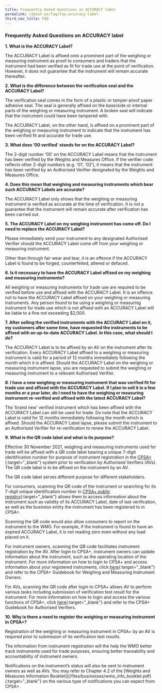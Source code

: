 ```yaml
---
title: Frequently Asked Questions on ACCURACY label
permalink: /about-us/faq/faq-accuracy-label
third_nav_title: FAQ
---
```

### Frequently Asked Questions on ACCURACY label

**1. What is the ACCURACY Label?**
 
The ACCURACY Label is affixed onto a prominent part of the weighing or measuring instrument as proof to consumers and traders that the instrument had been verified as fit for trade use at the point of verification. However, it does not guarantee that the instrument will remain accurate thereafter. 

**2. What is the difference between the verification seal and the ACCURACY Label?** 

The verification seal comes in the form of a plastic or tamper-proof paper adhesive seal. The seal is generally affixed on the base/side or internal parts of the weighing or measuring instrument. A broken seal will indicate that the instrument could have been tampered with. 

The ACCURACY Label, on the other hand, is affixed on a prominent part of the weighing or measuring instrument to indicate that the instrument has been verified fit and accurate for trade use. 

**3. What does ’00 verified’ stands for on the ACCURACY Label?**
 
The 2-digit number ‘00’ on the ACCURACY Label means that the instrument has been verified by the Weights and Measures Office. If the verifier code reflects other 2-digit numbers (e.g. ‘01’, ‘02’), it means that the instrument has been verified by an Authorised Verifier designated by the Weights and Measures Office. 

**4. Does this mean that weighing and measuring instruments which bear such ACCURACY Labels are accurate?**
 
The ACCURACY Label only shows that the weighing or measuring instrument is verified as accurate at the time of verification. It is not a guarantee that the instrument will remain accurate after verification has been carried out. 

**5. The ACCURACY Label on my weighing instrument has come off. Do I need to replace the ACCURACY Label?**
 
Please immediately send your instrument to any designated Authorised Verifier should the ACCURACY Label come off from your weighing or measuring instrument. 

Other than through fair wear and tear, it is an offence if the ACCURACY Label is found to be forged, counterfeited, altered or defaced.

**6. Is it necessary to have the ACCURACY Label affixed on my weighing and measuring instruments?**
 
All weighing or measuring instruments for trade use are required to be verified before use and affixed with the ACCURACY Label. It is an offence not to have the ACCURACY Label affixed on your weighing or measuring instruments. Any person found to be using a weighing or measuring instrument for trade use which is not affixed with an ACCURACY Label will be liable to a fine not exceeding $2,000. 

**7. After selling the verified instruments with the ACCURACY Label on it, my customers after some time, have requested the instruments to be affixed with an up-to-date ACCURACY Label. In this case, what should I do?**

The ACCURACY Label is to be affixed by an AV on the instrument after its verification. Every ACCURACY Label affixed to a weighing or measuring instrument is valid for a period of 12 months immediately following the month which it is affixed. Should the ACCURACY Label on the weighing or measuring instrument lapse, you are requested to submit the weighing or measuring instrument to a relevant Authorised Verifier. 

**8. I have a new weighing or measuring instrument that was verified fit for trade use and affixed with the ACCURACY Label. If I plan to sell it in a few months or a year later, do I need to have the weighing or measuring instrument re-verified and affixed with the latest ACCURACY Label?**
 
The ‘brand new’ verified instrument which has been affixed with the ACCURACY Label can still be used for trade. Do note that the ACCURACY Label is valid for 12 months immediately following the month which is affixed. Should the ACCURACY Label lapse, please submit the instrument to an Authorised Verifier for re-verification to renew the ACCURACY Label.

**9. What is the QR code label and what is its purpose?**

Effective 30 November 2021, weighing and measuring instruments used for trade will be affixed with a QR code label bearing a unique 7-digit identification number for purpose of instrument registration in the [CPSA+](https://www.cpsaplus.gov.sg){:target="_blank"}  system prior to verification by Authorised Verifiers (AVs). The QR code label is to be affixed on the instrument by an AV.

The QR code label serves different purpose for different stakeholders. 

For consumers, scanning the QR code of the instrument or searching for its 7-digit unique identification number in [CPSA+ public registry](https://www.cpsaplus.gov.sg/Homepage/PublicRegistryInstrumentList ){:target="_blank"} allows them to access information about the instrument such as validity of its ACCURACY Label, date of last verification, as well as the business entity the instrument has been registered to in CPSA+.

Scanning the QR code would also allow consumers to report on the instrument to the WMO. For example, if the instrument is found to have an expired ACCURACY Label, it is not reading zero even without any load placed on it. 

For instrument owners, scanning the QR code facilitates instrument registration by the AV. After login to CPSA+, instrument owners can update information about the instrument, such as the operating location of the instrument. For more information on how to login to CPSA+ and access information about your registered instruments, click [here](https://www.cpsaplus.gov.sg){:target="_blank"} and refer to the CPSA+ Guidebook for Weighing and Measuring Instrument Owners. 

For AVs, scanning the QR code after login to CPSA+ allows AV to perform various tasks including submission of verification test result for the instrument. For more information on how to login and access the various functions of CPSA+, click [here](https://www.cpsaplus.gov.sg){:target="_blank"} and refer to the CPSA+ Guidebook for Authorised Verifiers.

**10. Why is there a need to register the weighing or measuring instrument in CPSA+?**

Registration of the weighing or measuring instrument in CPSA+ by an AV is required prior to submission of its verification test results. 

The information from instrument registration will the help the WMO better track instruments used for trade purposes, ensuring better traceability and accountability of instrument owners. 

Notifications on the instrument’s status will also be sent to instrument owners as well as AVs. You may refer to Chapter 4.2 of the [Weights and Measures Information Booklet]((/files/businesses/wmo_info_booklet.pdf){:target="_blank"} on the various type of notifications you can expect from CPSA+.